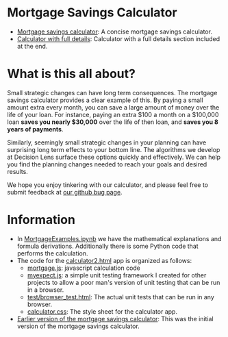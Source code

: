 # Mortgage Savings Calculator

* [Mortgage savings calculator](calculatorv2.html): A concise mortgage savings calculator.
* [Calculator with full details](calculatorfull.html): Calculator with a full details section included at the end.

# What is this all about?
Small strategic changes can have long term consequences.  The mortgage savings
calculator provides a clear example of this.  By paying a small amount extra
every month, you can save a large amount of money over the life of your loan.
For instance, paying an extra $100 a month on a $100,000 loan **saves you
nearly $30,000** over the life of then loan, and **saves you
8 years of payments**.

Similarly, seemingly small strategic changes in your planning can have surprising
long term effects to your bottom line.  The algorithms we develop at
Decision Lens surface these options quickly and effectively.  We can help you
find the planning changes needed to reach your goals and desired results.

We hope you enjoy tinkering with our calculator, and please feel free to
submit feedback at [our github bug page](https://github.com/dlens/mortgage/issues/new).

# Information
* In [MortgageExamples.ipynb](MortgageExamples.ipynb) we have the mathematical explanations and formula derivations.  Additionally there is some Python code that performs the calculation.
* The code for the [calculator2.html](calculator2.html) app is organized as follows:
  * [mortgage.js](mortgage.js): javascript calculation code
  * [myexpect.js](myexpect.js): a simple unit testing framework I created for other projects to allow a poor man's version of unit testing that can be run in a browser.
  * [test/browser_test.html](test/browser_test.html): The actual unit tests that can be run in any browser.
  * [calculator.css](calculator.css): The style sheet for the calculator app.
* [Earlier version of the mortgage savings calculator](calculator.html): This was the initial version of the mortgage savings calculator.
